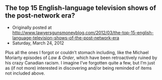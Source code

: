 ## The top 15 English-language television shows of the post-network era?

 * Originally posted at http://www.lawyersgunsmoneyblog.com/2012/03/the-top-15-english-language-television-shows-of-the-post-network-era
 * Saturday, March 24, 2012

Plus all the ones I forgot or couldn’t stomach including, like the Michael Moriarty episodes of _Law & Order_, which have been retroactively ruined by his crazy Canadian racism. I imagine I’ve forgotten quite a few, but I’m just as (if not more) interested in discovering and/or being reminded of items not included above.